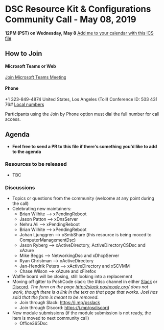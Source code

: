 
# DSC Resource Kit & Configurations Community Call - May 08, 2019

**12PM (PST) on Wednesday, May 8**
[Add me to your calendar with this ICS file](https://github.com/PowerShell/DscResources/blob/master/CommunityCalls/DSC%20Resource%20Kit%20Community%20Call%20ICS.zip)

## How to Join

#### Microsoft Teams or Web

[Join Microsoft Teams Meeting](https://teams.microsoft.com/l/meetup-join/19%3ameeting_OTc2YThjZGQtNWE4Yi00NDQyLTk5NTktYWIwYjdhMGZjNDRl%40thread.v2/0?context=%7b%22Tid%22%3a%2272f988bf-86f1-41af-91ab-2d7cd011db47%22%2c%22Oid%22%3a%222fd83437-7fe6-4ee4-a109-828a19cb7bff%22%7d)


#### Phone
+1 323-849-4874 United States, Los Angeles (Toll)
Conference ID: 503 431 76#
[Local numbers](https://dialin.teams.microsoft.com/8551f4c1-bea3-441a-8738-69aa517a91c5?id=50343176)

Participants using the Join by Phone option must dial the full number for call access.

## Agenda

- **Feel free to send a PR to this file if there's something you'd like to add to the agenda**

### Resources to be released

- TBC

### Discussions

- Topics or questions from the community (welcome at any point during the call)
- Celebrating new maintainers:
  - Brian Wilhite --> xPendingReboot
  - Jason Patton --> xDnsServer
  - Nehru Ali --> xPendingReboot
  - Brian Wilhite --> xPendingReboot
  - Johan Ljunggren --> xSmbShare (this resource is being moced to ComputerManagementDsc)
  - Jason Ryberg --> xActiveDirectory, ActiveDirectoryCSDsc and xAzure
  - Mike Beggs --> NetworkingDsc and xDhcpServer
  - Ryan Christman --> xActiveDirectory
  - Jan-Hendrik Peters --> xActiveDirectory and xSCVMM
  - Chase Wilson --> xAzure and xFirefox
- Waffle board will be closing, still looking into a replacement
- Moving off gitter to PoshCode slack: the #dsc channel in either [Slack](https://powershell.slack.com) or [Discord](https://discordapp.com/channels/180528040881815552/447475636487979008). *The form on the page http://slack.poshcode.org/ does not work, though there is a link in the text on that page that works. Joel has said that the form is meant to be removed*. 
  - Join through Slack: https://j.mp/psslack
  - Join through Discord: https://j.mp/psdiscord
- New module submissions (if the module submission is not ready, the item is moved to next community call) 
  - Office365Dsc
